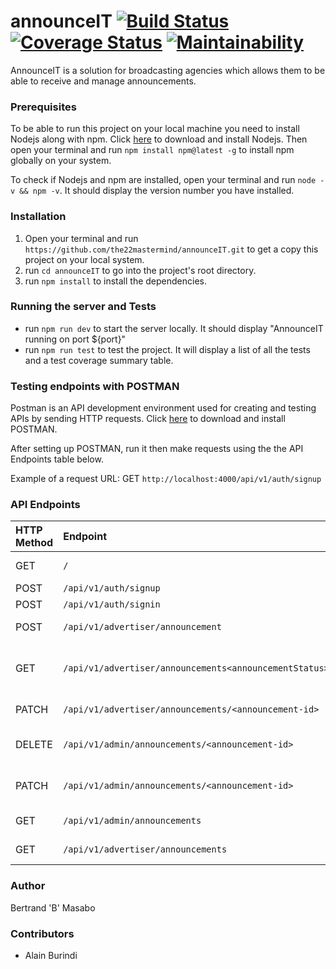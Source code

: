 # announceIT          [![Build Status](https://travis-ci.com/the22mastermind/announceIT.svg?branch=ft-user-signup-endpoint-170816210)](https://travis-ci.com/the22mastermind/announceIT)    [![Coverage Status](https://coveralls.io/repos/github/the22mastermind/announceIT/badge.svg?branch=ft-user-signup-endpoint-170816210)](https://coveralls.io/github/the22mastermind/announceIT?branch=ft-user-signup-endpoint-170816210)    [![Maintainability](https://api.codeclimate.com/v1/badges/9ec457ea535343b7424b/maintainability)](https://codeclimate.com/github/the22mastermind/announceIT/maintainability)
AnnounceIT is a solution for broadcasting agencies which allows them to be able to receive and manage announcements.

### Prerequisites
To be able to run this project on your local machine you need to install Nodejs along with npm.
Click [here](https://nodejs.org/en/download/) to download and install Nodejs.
Then open your terminal and run `npm install npm@latest -g` to install npm globally on your system.

To check if Nodejs and npm are installed, open your terminal and run `node -v && npm -v`.
It should display the version number you have installed. 

### Installation
1. Open your terminal and run `https://github.com/the22mastermind/announceIT.git` to get a copy this project on your local system.
2. run `cd announceIT` to go into the project's root directory.
3. run `npm install` to install the dependencies.

### Running the server and Tests
* run `npm run dev` to start the server locally. It should display "AnnounceIT running on port ${port}"
* run `npm run test` to test the project. It will display a list of all the tests and a test coverage summary table.

### Testing endpoints with POSTMAN
Postman is an API development environment used for creating and testing APIs by sending HTTP requests.
Click [here](https://www.getpostman.com/downloads/) to download and install POSTMAN.

After setting up POSTMAN, run it then make requests using the the API Endpoints table below.

Example of a request URL: GET `http://localhost:4000/api/v1/auth/signup`

### API Endpoints
| HTTP Method | Endpoint                                               | Description                             |
| :--------   | :------------------------------------------------------| :---------------------------------------|
| GET         | `/`                                                    | Welcome message                         |
| POST        | `/api/v1/auth/signup`                                  | User sign up                            |
| POST        | `/api/v1/auth/signin`                                  | User sign in                            |
| POST        | `/api/v1/advertiser/announcement`                      | Create an announcement                  |
| GET         | `/api/v1/advertiser/announcements<announcementStatus>` | Fetch announcement of a specific status |
| PATCH       | `/api/v1/advertiser/announcements/<announcement-id>`   | Update an announcement                  |
| DELETE      | `/api/v1/admin/announcements/<announcement-id> `       | Delete a specific announcement          |
| PATCH       | `/api/v1/admin/announcements/<announcement-id>`        | Update status of an announcement        |
| GET         | `/api/v1/admin/announcements`                          | Fetch all users announcements           |
| GET         | `/api/v1/advertiser/announcements`                     | Fetch all announcements                 |

### Author
Bertrand 'B' Masabo

### Contributors
* Alain Burindi
